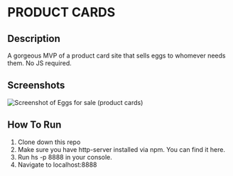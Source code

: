 # PRODUCT CARDS
## Description
A gorgeous MVP of a product card site that sells eggs to whomever needs them. No JS required.
## Screenshots
![Screenshot of Eggs for sale (product cards)](https://i.ibb.co/LN23DkL/Screen-Shot-2020-02-18-at-10-13-13.png)
## How To Run
1. Clone down this repo
1. Make sure you have http-server installed via npm. You can find it here.
1. Run hs -p 8888 in your console.
1. Navigate to localhost:8888